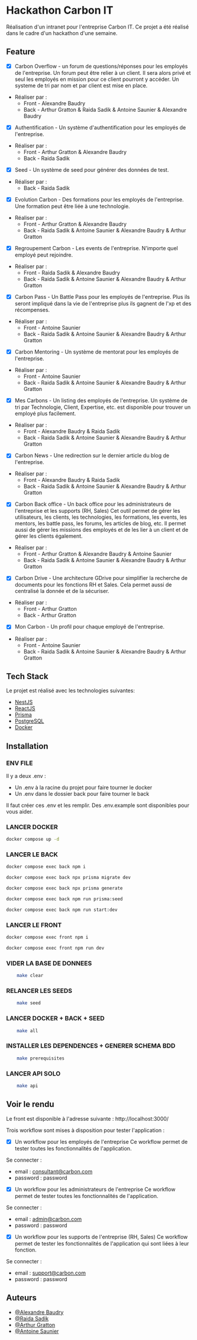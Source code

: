 # Hackathon Carbon IT 
Réalisation d'un intranet pour l'entreprise Carbon IT.
Ce projet a été réalisé dans le cadre d'un hackathon d'une semaine.


## Feature 

- [x] Carbon Overflow - un forum de questions/réponses pour les employés de l'entreprise. 
Un forum peut être relier à un client. Il sera alors privé et seul les employés en mission pour ce client pourront y accéder.
Un systeme de tri par nom et par client est mise en place.
- Réaliser par : 
    -  Front -  Alexandre Baudry
    -  Back - Arthur Gratton & Raida Sadik & Antoine Saunier & Alexandre Baudry
  

- [x] Authentification - Un système d'authentification pour les employés de l'entreprise.
- Réaliser par : 
    -  Front -  Arthur Gratton  & Alexandre Baudry
    -  Back - Raida Sadik
  

- [x] Seed - Un système de seed pour générer des données de test.
- Réaliser par :
    -  Back - Raida Sadik 


- [x] Evolution Carbon - Des formations pour les employés de l'entreprise. Une formation peut être liée à une technologie.
- Réaliser par : 
    -  Front -  Arthur Gratton  & Alexandre Baudry
    -  Back - Raida Sadik & Antoine Saunier & Alexandre Baudry & Arthur Gratton


- [x] Regroupement Carbon - Les events de l'entreprise. N'importe quel employé peut rejoindre.
- Réaliser par : 
    -  Front -  Raida Sadik  & Alexandre Baudry
    -  Back - Raida Sadik & Antoine Saunier & Alexandre Baudry & Arthur Gratton


- [x] Carbon Pass - Un Battle Pass pour les employés de l'entreprise.
Plus ils seront impliqué dans la vie de l'entreprise plus ils gagnent de l'xp et des récompenses.
- Réaliser par : 
    -  Front -  Antoine Saunier 
    -  Back - Raida Sadik & Antoine Saunier & Alexandre Baudry & Arthur Gratton


- [x] Carbon Mentoring - Un système de mentorat pour les employés de l'entreprise.
- Réaliser par : 
    -  Front -  Antoine Saunier 
    -  Back - Raida Sadik & Antoine Saunier & Alexandre Baudry & Arthur Gratton


- [x] Mes Carbons - Un listing des employés de l'entreprise.
Un système de tri par Technologie, Client, Expertise, etc. est disponible pour trouver un employé plus facilement.
- Réaliser par : 
    -  Front -  Alexandre Baudry & Raida Sadik
    -  Back - Raida Sadik & Antoine Saunier & Alexandre Baudry & Arthur Gratton


- [x] Carbon News - Une redirection sur le dernier article du blog de l'entreprise.
- Réaliser par : 
    -  Front -  Alexandre Baudry & Raida Sadik
    -  Back - Raida Sadik & Antoine Saunier & Alexandre Baudry & Arthur Gratton


- [x] Carbon Back office - Un back office pour les administrateurs de l'entreprise et les supports (RH, Sales)
Cet outil permet de gérer les utilisateurs, les clients, les technologies,  les formations, les events, les mentors, les battle pass, les forums, les articles de blog, etc.
Il permet aussi de gérer les missions des employés et de les lier à un client et de gérer les clients également.
- Réaliser par : 
    -  Front -  Arthur Gratton  & Alexandre Baudry & Antoine Saunier
    -  Back - Raida Sadik & Antoine Saunier & Alexandre Baudry & Arthur Gratton


- [x] Carbon Drive - Une architecture GDrive pour simplifier la recherche de documents pour les fonctions RH et Sales.
Cela permet aussi de centralisé la donnée et de la sécuriser.
- Réaliser par : 
    -  Front -  Arthur Gratton  
    -  Back - Arthur Gratton


- [x] Mon Carbon - Un profil pour chaque employé de l'entreprise.
- Réaliser par : 
    -  Front -  Antoine Saunier
    -  Back - Raida Sadik & Antoine Saunier & Alexandre Baudry & Arthur Gratton

  
## Tech Stack

Le projet est réalisé avec les technologies suivantes:
-  [NestJS](https://nestjs.com/)
-  [ReactJS](https://fr.reactjs.org/)
-  [Prisma](https://www.prisma.io/)
-  [PostgreSQL](https://www.postgresql.org/)
-  [Docker](https://www.docker.com/)


## Installation

### ENV FILE 

Il y a deux .env :
- Un .env à la racine du projet pour faire tourner le docker
- Un .env dans le dossier back pour faire tourner le back


Il faut créer ces .env et les remplir. Des .env.example sont disponibles pour vous aider.


### LANCER DOCKER

````bash
docker compose up -d
````

### LANCER LE BACK
```bash
docker compose exec back npm i
```
```bash
docker compose exec back npx prisma migrate dev
```
```bash
docker compose exec back npx prisma generate
```
```bash
docker compose exec back npm run prisma:seed
```
```bash
docker compose exec back npm run start:dev
```

### LANCER LE FRONT 
```bash
docker compose exec front npm i
```
```bash
docker compose exec front npm run dev
```

### VIDER LA BASE DE DONNEES

```bash
	make clear
```

### RELANCER LES SEEDS
```bash
    make seed
```

### LANCER DOCKER + BACK + SEED
```bash
    make all
``` 

### INSTALLER LES DEPENDENCES + GENERER SCHEMA BDD
```bash
    make prerequisites
```

### LANCER API SOLO 
```bash
    make api
```

## Voir le rendu 

Le front est disponible à l'adresse suivante : http://localhost:3000/

Trois workflow sont mises à disposition pour tester l'application :

- [x] Un workflow pour les employés de l'entreprise
Ce workflow permet de tester toutes les fonctionnalités de l'application.

Se connecter : 
- email : consultant@carbon.com
- password : password


- [x] Un workflow pour les administrateurs de l'entreprise
Ce workflow permet de tester toutes les fonctionnalités de l'application.

Se connecter :
- email : admin@carbon.com
- password : password


- [x] Un workflow pour les supports de l'entreprise (RH, Sales)
Ce workflow permet de tester les fonctionnalités de l'application qui sont liées à leur fonction.

Se connecter :
- email : support@carbon.com
- password : password


## Auteurs

- [@Alexandre Baudry](https://github.com/Alexandrebdry)
- [@Raida Sadik](https://github.com/SadikRaida)
- [@Arthur Gratton](https://github.com/Arthur-creator)
- [@Antoine Saunier](https://github.com/Antoine-973)